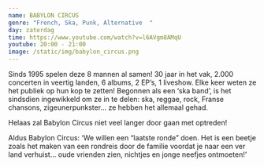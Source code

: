 ```yaml
---
name: BABYLON CIRCUS
genre: "French, Ska, Punk, Alternative  "
day: zaterdag
time: https://www.youtube.com/watch?v=l6AVgm8AMqU
youtube: 20:00 - 21:00
image: /static/img/babylon_circus.png
---
```

Sinds 1995 spelen deze 8 mannen al samen! 30 jaar in het vak, 2.000 concerten in veertig landen, 6 albums, 2 EP’s, 1 liveshow. Elke keer weten ze het publiek op hun kop te zetten!
Begonnen als een ‘ska band’, is het sindsdien ingewikkeld om ze in te delen: ska, reggae, rock, Franse chansons, zigeunerpunkster... ze hebben het allemaal gehad.

Helaas zal Babylon Circus niet veel langer door gaan met optreden!

Aldus Babylon Circus:
‘We willen een “laatste ronde” doen. Het is een beetje zoals het maken van een rondreis door de familie voordat je naar een ver land verhuist... oude vrienden zien, nichtjes en jonge neefjes ontmoeten!’